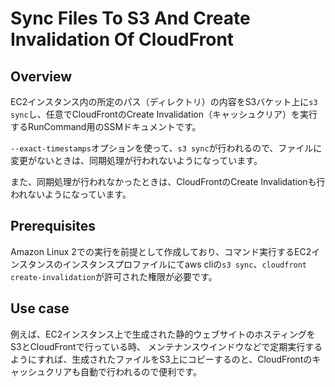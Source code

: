 # Sync Files To S3 And Create Invalidation Of CloudFront

## Overview

EC2インスタンス内の所定のパス（ディレクトリ）の内容をS3バケット上に`s3 sync`し、任意でCloudFrontのCreate Invalidation（キャッシュクリア）を実行するRunCommand用のSSMドキュメントです。

`--exact-timestamps`オプションを使って、`s3 sync`が行われるので、ファイルに変更がないときは、同期処理が行われないようになっています。

また、同期処理が行われなかったときは、CloudFrontのCreate Invalidationも行われないようになっています。

## Prerequisites

Amazon Linux 2での実行を前提として作成しており、コマンド実行するEC2インスタンスのインスタンスプロファイルにてaws cliの`s3 sync`、`cloudfront create-invalidation`が許可された権限が必要です。

## Use case

例えば、EC2インスタンス上で生成された静的ウェブサイトのホスティングをS3とCloudFrontで行っている時、
メンテナンスウインドウなどで定期実行するようにすれば、生成されたファイルをS3上にコピーするのと、CloudFrontのキャッシュクリアも自動で行われるので便利です。
